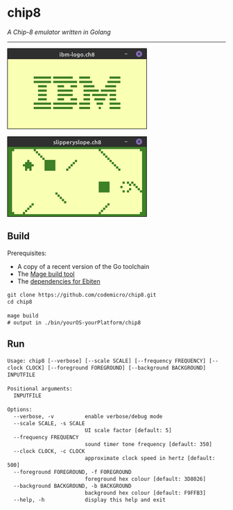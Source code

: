 # chip8

*A Chip-8 emulator written in Golang*

---

![IBM logo](images/ibmlogo.png)

![Slippery slope game](images/slipperyslope.png)

## Build

Prerequisites:
* A copy of a recent version of the Go toolchain
* The [Mage build tool](https://magefile.org)
* The [dependencies for Ebiten](https://ebiten.org/documents/install.html)

```
git clone https://github.com/codemicro/chip8.git
cd chip8

mage build
# output in ./bin/yourOS-yourPlatform/chip8
```

## Run

```
Usage: chip8 [--verbose] [--scale SCALE] [--frequency FREQUENCY] [--clock CLOCK] [--foreground FOREGROUND] [--background BACKGROUND] INPUTFILE

Positional arguments:
  INPUTFILE

Options:
  --verbose, -v          enable verbose/debug mode
  --scale SCALE, -s SCALE
                         UI scale factor [default: 5]
  --frequency FREQUENCY
                         sound timer tone frequency [default: 350]
  --clock CLOCK, -c CLOCK
                         approximate clock speed in hertz [default: 500]
  --foreground FOREGROUND, -f FOREGROUND
                         foreground hex colour [default: 3D8026]
  --background BACKGROUND, -b BACKGROUND
                         background hex colour [default: F9FFB3]
  --help, -h             display this help and exit
```